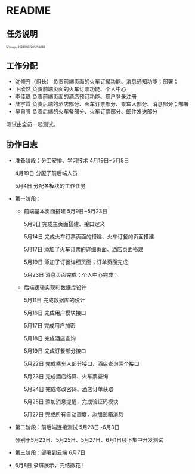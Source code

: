 # README

## 任务说明

<img src="https://cdn.jsdelivr.net/gh/maotougu/picture-for-Typore/typore_img/image-20240607205259848.png" alt="image-20240607205259848" style="zoom:50%;" />

## 工作分配

- 沈修齐（组长） 负责前端页面的火车订餐功能、消息通知功能；部署；
- 卜欣然  负责前端页面的火车订票功能、个人中心
- 李佳璐  负责前端页面的酒店预订功能、用户登录注册
- 陆宇霖  负责后端的酒店部分、火车订票部分、乘车人部分、消息部分；部署
- 吴自强  负责后端的火车餐部分、火车订票部分、邮件发送部分

测试由全员一起测试。

## 协作日志

- 准备阶段：分工安排、学习技术 4月19日~5月8日

  4月19日	分配了前后端人员

  5月4日	分配各板块的工作任务

- 第一阶段：

  - 前端基本页面搭建	5月9日~5月23日

    5月9日		完成主页面搭建、接口定义

    5月14日		完成火车订票页面的搭建、火车订餐的页面搭建

    5月17日		添加了火车订票的详细页面、酒店页面搭建

    5月19日		添加了订餐详细页面；订单页面完成

    5月23日		消息页面完成；个人中心完成；

  - 后端逻辑实现和数据库设计

    5月11日  完成数据库的设计

    5月16日  完成用户模块接口

    5月17日  完成用户加密

    5月18日  完成酒店查询

    5月19日  完成订餐部分接口

    5月22日  完成乘车人部分接口、酒店查询两个接口

    5月23日  完成酒店结算、火车票查询

    5月24日  完成修改密码、酒店订单获取

    5月25日   添加消息提醒，完成验证码模块

    5月27日  完成所有自动调度，添加邮箱消息

- 第二阶段：前后端连接测试  5月23日~6月3日

  分别于5月23日、5月25日、5月27日、6月1日线下集中开发测试

- 第三阶段：部署到云端 6月7日

- 6月8日  录屏展示，完结撒花！





